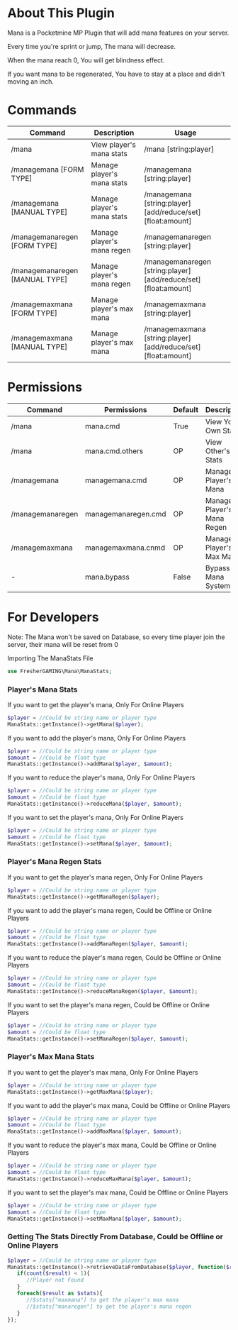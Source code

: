 # About This Plugin
Mana is a Pocketmine MP Plugin that will add mana features on your server.

Every time you're sprint or jump, The mana will decrease.

When the mana reach 0, You will get blindness effect.

If you want mana to be regenerated, You have to stay at a place and didn't moving an inch.

# Commands
| Command                          | Description                  | Usage                                                                  |
| -------------------------------- | ---------------------------- | ---------------------------------------------------------------------- |
| /mana                            | View player's mana stats     | /mana [string:player]                                                  |
| /managemana [FORM TYPE]          | Manage player's mana stats   | /managemana [string:player]                                            |
| /managemana [MANUAL TYPE]        | Manage player's mana stats   | /managemana [string:player] [add/reduce/set] [float:amount]            |
| /managemanaregen [FORM TYPE]     | Manage player's mana regen   | /managemanaregen [string:player]                                       |
| /managemanaregen [MANUAL TYPE]   | Manage player's mana regen   | /managemanaregen [string:player] [add/reduce/set] [float:amount]       |
| /managemaxmana [FORM TYPE]       | Manage player's max mana     | /managemaxmana [string:player]                                         |
| /managemaxmana [MANUAL TYPE]     | Manage player's max mana     | /managemaxmana [string:player] [add/reduce/set] [float:amount]         |

# Permissions
| Command            | Permissions                                  | Default | Description                |
| ------------------ | -------------------------------------------- | ------- | -------------------------- |
| /mana              | mana.cmd                                     | True    | View Your Own Stats        |
| /mana              | mana.cmd.others                              | OP      | View Other's Stats         |
| /managemana        | managemana.cmd                               | OP      | Manage Player's Mana       |
| /managemanaregen   | managemanaregen.cmd                          | OP      | Manage Player's Mana Regen |
| /managemaxmana     | managemaxmana.cnmd                           | OP      | Manage Player's Max Mana   |
|         -          | mana.bypass                                  | False   | Bypass Mana System         |

# For Developers
Note: The Mana won't be saved on Database, so every time player join the server, their mana will be reset from 0

Importing The ManaStats File
```php
use FresherGAMING\Mana\ManaStats;
```

### Player's Mana Stats
If you want to get the player's mana, Only For Online Players
```php
$player = //Could be string name or player type
ManaStats::getInstance()->getMana($player);
```

If you want to add the player's mana, Only For Online Players
```php
$player = //Could be string name or player type
$amount = //Could be float type
ManaStats::getInstance()->addMana($player, $amount);
```

If you want to reduce the player's mana, Only For Online Players
```php
$player = //Could be string name or player type
$amount = //Could be float type
ManaStats::getInstance()->reduceMana($player, $amount);
```

If you want to set the player's mana, Only For Online Players
```php
$player = //Could be string name or player type
$amount = //Could be float type
ManaStats::getInstance()->setMana($player, $amount);
```

### Player's Mana Regen Stats
If you want to get the player's mana regen, Only For Online Players
```php
$player = //Could be string name or player type
ManaStats::getInstance()->getManaRegen($player);
```

If you want to add the player's mana regen, Could be Offline or Online Players
```php
$player = //Could be string name or player type
$amount = //Could be float type
ManaStats::getInstance()->addManaRegen($player, $amount);
```

If you want to reduce the player's mana regen, Could be Offline or Online Players
```php
$player = //Could be string name or player type
$amount = //Could be float type
ManaStats::getInstance()->reduceManaRegen($player, $amount);
```

If you want to set the player's mana regen, Could be Offline or Online Players
```php
$player = //Could be string name or player type
$amount = //Could be float type
ManaStats::getInstance()->setManaRegen($player, $amount);
```

### Player's Max Mana Stats
If you want to get the player's max mana, Only For Online Players
```php
$player = //Could be string name or player type
ManaStats::getInstance()->getMaxMana($player);
```

If you want to add the player's max mana, Could be Offline or Online Players
```php
$player = //Could be string name or player type
$amount = //Could be float type
ManaStats::getInstance()->addMaxMana($player, $amount);
```

If you want to reduce the player's max mana, Could be Offline or Online Players
```php
$player = //Could be string name or player type
$amount = //Could be float type
ManaStats::getInstance()->reduceMaxMana($player, $amount);
```

If you want to set the player's max mana, Could be Offline or Online Players
```php
$player = //Could be string name or player type
$amount = //Could be float type
ManaStats::getInstance()->setMaxMana($player, $amount);
```

### Getting The Stats Directly From Database, Could be Offline or Online Players
```php
$player = //Could be string name or player type
ManaStats::getInstance()->retrieveDataFromDatabase($player, function($result){
   if(count($result) < 1){
      //Player not Found
   }
   foreach($result as $stats){
      //$stats["maxmana"] to get the player's max mana
      //$stats["manaregen"] to get the player's mana regen
   }
});
```
